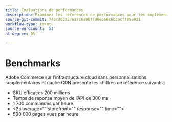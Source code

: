 ```yaml
---
title: Évaluations de performances
description: Examinez les références de performances pour les implémentations Adobe Commerce hébergées sur l’infrastructure cloud d’Adobe.
source-git-commit: 748c302527617c6a9bf7d6e666c6b3acff89e021
workflow-type: tm+mt
source-wordcount: '51'
ht-degree: 0%

---
```



# Benchmarks

Adobe Commerce sur l’infrastructure cloud sans personnalisations supplémentaires et cache CDN présente les chiffres de référence suivants :

- SKU efficaces 200 millions
- Temps de réponse moyen de l’API de 300 ms
- 1 700 commandes par heure
- &lt;2s average=&quot;&quot; storefront=&quot;&quot; response=&quot;&quot; time=&quot;&quot;>
- 500 000 pages vues par heure
